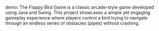 demo:
The Flappy Bird Game is a classic arcade-style game developed using Java and Swing. This project showcases a simple yet engaging gameplay experience where players control a bird trying to navigate through an endless series of obstacles (pipes) without crashing.
